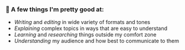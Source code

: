 ### :pencil: A few things I'm pretty good at: 
* _Writing_ and _editing_ in wide variety of formats and tones 
* _Explaining_ complex topics in ways that are easy to understand
* _Learning_ and _researching_ things outside my comfort zone
* _Understanding_ my audience and how best to communicate to them
